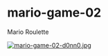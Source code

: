 # mario-game-02
Mario Roulette

[![mario-game-02-d0nn0.jpg](https://i.postimg.cc/NjGtD4Tp/mario-game-02-d0nn0.jpg)](https://postimg.cc/rKH7F5fr)
